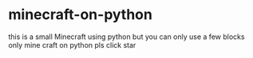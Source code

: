 # minecraft-on-python
this is a small Minecraft using python but you can only use a few blocks
only mine craft on python
pls click star 
